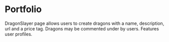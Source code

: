 # Portfolio

DragonSlayer page allows users to create dragons with a name, description, url and a price tag.
Dragons may be commented under by users.
Features user profiles.
